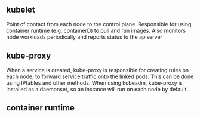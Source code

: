 ## kubelet

Point of contact from each node to the control plane. Responsible for using container runtime (e.g. containerD) to pull and run images.
Also monitors node workloads periodically and reports status to the apiserver

## kube-proxy

When a service is created, kube-proxy is responsible for creating rules on each node, to forward service traffic onto the linked pods. This can be done using IPtables and other methods.
When using kubeadm, kube-proxy is installed as a daemonset, so an instance will run on each node by default.

## container runtime